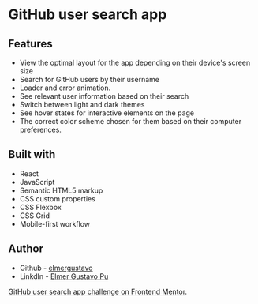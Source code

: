 # GitHub user search app

## Features

- View the optimal layout for the app depending on their device's screen size
- Search for GitHub users by their username
- Loader and error animation.
- See relevant user information based on their search
- Switch between light and dark themes
- See hover states for interactive elements on the page
- The correct color scheme chosen for them based on their computer preferences.

## Built with

- React
- JavaScript
- Semantic HTML5 markup
- CSS custom properties
- CSS Flexbox
- CSS Grid
- Mobile-first workflow

## Author

- Github - [elmergustavo](https://github.com/elmergustavo)
- LinkdIn - [Elmer Gustavo Pu](https://www.linkedin.com/in/elmer-gustavo-p%C3%BA-769b60201/)

[GitHub user search app challenge on Frontend Mentor](https://www.frontendmentor.io/challenges/github-user-search-app-Q09YOgaH6).
